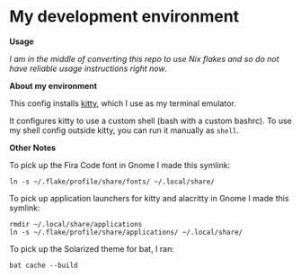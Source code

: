 # My development environment

**Usage**

_I am in the middle of converting this repo to use Nix flakes and so do not have reliable usage instructions right now_.

**About my environment**

This config installs [kitty](https://sw.kovidgoyal.net/kitty/), which I use as my terminal emulator.

It configures kitty to use a custom shell (bash with a custom bashrc). To use my shell config outside
kitty, you can run it manually as `shell`.

**Other Notes**

To pick up the Fira Code font in Gnome I made this symlink:

    ln -s ~/.flake/profile/share/fonts/ ~/.local/share/

To pick up application launchers for kitty and alacritty in Gnome I made this symlink:

    rmdir ~/.local/share/applications
    ln -s ~/.flake/profile/share/applications/ ~/.local/share/

To pick up the Solarized theme for bat, I ran:

    bat cache --build
